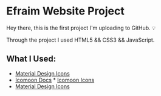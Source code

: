 # Efraim Website Project

Hey there, this is the first project I'm uploading to GitHub. :bulb:

Through the project I used HTML5 && CSS3 && JavaScript.


## What I Used:

 * [Material Design Icons](https://material.io/resources/icons/?style=baseline)
 * [Icomoon Docs](https://icomoon.io/#docs)
          * [Icomoon Icons](https://icomoon.io/#icons-icomoon)
 * [Material Design Icons](https://material.io/resources/icons/?style=baseline)
